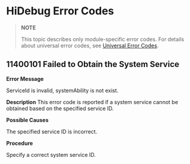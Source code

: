 # HiDebug Error Codes

> **NOTE**
>
> This topic describes only module-specific error codes. For details about universal error codes, see [Universal Error Codes](../errorcode-universal.md).

## 11400101 Failed to Obtain the System Service

**Error Message**

ServiceId is invalid, systemAbility is not exist.

**Description**
This error code is reported if a system service cannot be obtained based on the specified service ID.

**Possible Causes**

The specified service ID is incorrect.

**Procedure**

Specify a correct system service ID.

